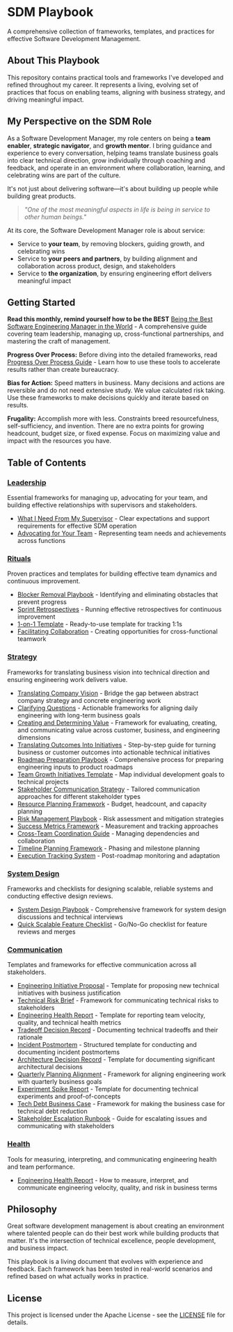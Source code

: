 # SDM Playbook

A comprehensive collection of frameworks, templates, and practices for effective Software Development Management.

## About This Playbook

This repository contains practical tools and frameworks I've developed and refined throughout my career. It represents a living, evolving set of practices that focus on enabling teams, aligning with business strategy, and driving meaningful impact.

## My Perspective on the SDM Role

As a Software Development Manager, my role centers on being a **team enabler**, **strategic navigator**, and **growth mentor**. I bring guidance and experience to every conversation, helping teams translate business goals into clear technical direction, grow individually through coaching and feedback, and operate in an environment where collaboration, learning, and celebrating wins are part of the culture.

It's not just about delivering software—it's about building up people while building great products.

> *"One of the most meaningful aspects in life is being in service to other human beings."*

At its core, the Software Development Manager role is about service:
- Service to **your team**, by removing blockers, guiding growth, and celebrating wins
- Service to **your peers and partners**, by building alignment and collaboration across product, design, and stakeholders  
- Service to **the organization**, by ensuring engineering effort delivers meaningful impact

## Getting Started

**Read this monthly, remind yourself how to be the BEST** [Being the Best Software Engineering Manager in the World](./being-the-best.md) - A comprehensive guide covering team leadership, managing up, cross-functional partnerships, and mastering the craft of management.

**Progress Over Process:** Before diving into the detailed frameworks, read [Progress Over Process Guide](./progress-over-process-guide.md) - Learn how to use these tools to accelerate results rather than create bureaucracy.

**Bias for Action:** Speed matters in business. Many decisions and actions are reversible and do not need extensive study. We value calculated risk taking. Use these frameworks to make decisions quickly and iterate based on results.

**Frugality:** Accomplish more with less. Constraints breed resourcefulness, self-sufficiency, and invention. There are no extra points for growing headcount, budget size, or fixed expense. Focus on maximizing value and impact with the resources you have.

## Table of Contents

### [Leadership](./leadership/)
Essential frameworks for managing up, advocating for your team, and building effective relationships with supervisors and stakeholders.

- [What I Need From My Supervisor](./leadership/what-i-need-from-my-supervisor.md) - Clear expectations and support requirements for effective SDM operation
- [Advocating for Your Team](./leadership/advocating-for-your-team.md) - Representing team needs and achievements across functions

### [Rituals](./rituals/)
Proven practices and templates for building effective team dynamics and continuous improvement.

- [Blocker Removal Playbook](./rituals/blocker-removal-playbook.md) - Identifying and eliminating obstacles that prevent progress
- [Sprint Retrospectives](./rituals/sprint-retrospectives.md) - Running effective retrospectives for continuous improvement
- [1-on-1 Template](./rituals/1-on-1-template.md) - Ready-to-use template for tracking 1:1s
- [Facilitating Collaboration](./rituals/facilitating-collaboration.md) - Creating opportunities for cross-functional teamwork

### [Strategy](./strategy/)
Frameworks for translating business vision into technical direction and ensuring engineering work delivers value.

- [Translating Company Vision](./strategy/translating-company-vision.md) - Bridge the gap between abstract company strategy and concrete engineering work
- [Clarifying Questions](./strategy/clarifying-questions.md) - Actionable frameworks for aligning daily engineering with long-term business goals
- [Creating and Determining Value](./strategy/creating-and-determining-value.md) - Framework for evaluating, creating, and communicating value across customer, business, and engineering dimensions
- [Translating Outcomes Into Initiatives](./strategy/translating-outcomes-into-initiatives.md) - Step-by-step guide for turning business or customer outcomes into actionable technical initiatives
- [Roadmap Preparation Playbook](./strategy/roadmap-preparation-playbook.md) - Comprehensive process for preparing engineering inputs to product roadmaps
- [Team Growth Initiatives Template](./strategy/team-growth-initiatives-template.md) - Map individual development goals to technical projects
- [Stakeholder Communication Strategy](./strategy/stakeholder-communication-strategy.md) - Tailored communication approaches for different stakeholder types
- [Resource Planning Framework](./strategy/resource-planning-framework.md) - Budget, headcount, and capacity planning
- [Risk Management Playbook](./strategy/risk-management-playbook.md) - Risk assessment and mitigation strategies
- [Success Metrics Framework](./strategy/success-metrics-framework.md) - Measurement and tracking approaches
- [Cross-Team Coordination Guide](./strategy/cross-team-coordination-guide.md) - Managing dependencies and collaboration
- [Timeline Planning Framework](./strategy/timeline-planning-framework.md) - Phasing and milestone planning
- [Execution Tracking System](./strategy/execution-tracking-system.md) - Post-roadmap monitoring and adaptation

### [System Design](./systemdesign/)
Frameworks and checklists for designing scalable, reliable systems and conducting effective design reviews.

- [System Design Playbook](./systemdesign/system-design.md) - Comprehensive framework for system design discussions and technical interviews
- [Quick Scalable Feature Checklist](./systemdesign/quick-sd-checklist.md) - Go/No-Go checklist for feature reviews and merges

### [Communication](./communication/)
Templates and frameworks for effective communication across all stakeholders.

- [Engineering Initiative Proposal](./communication/01-engineering-initiative-proposal.md) - Template for proposing new technical initiatives with business justification
- [Technical Risk Brief](./communication/02-technical-risk-brief.md) - Framework for communicating technical risks to stakeholders
- [Engineering Health Report](./communication/03-engineering-health-report.md) - Template for reporting team velocity, quality, and technical health metrics
- [Tradeoff Decision Record](./communication/04-tradeoff-decision-record.md) - Documenting technical tradeoffs and their rationale
- [Incident Postmortem](./communication/05-incident-postmortem.md) - Structured template for conducting and documenting incident postmortems
- [Architecture Decision Record](./communication/06-architecture-decision-record.md) - Template for documenting significant architectural decisions
- [Quarterly Planning Alignment](./communication/07-quarterly-planning-alignment.md) - Framework for aligning engineering work with quarterly business goals
- [Experiment Spike Report](./communication/08-experiment-spike-report.md) - Template for documenting technical experiments and proof-of-concepts
- [Tech Debt Business Case](./communication/09-tech-debt-business-case.md) - Framework for making the business case for technical debt reduction
- [Stakeholder Escalation Runbook](./communication/10-stakeholder-escalation-runbook.md) - Guide for escalating issues and communicating with stakeholders

### [Health](./health/)
Tools for measuring, interpreting, and communicating engineering health and team performance.

- [Engineering Health Report](./health/engineering-health-report.md) - How to measure, interpret, and communicate engineering velocity, quality, and risk in business terms

## Philosophy

Great software development management is about creating an environment where talented people can do their best work while building products that matter. It's the intersection of technical excellence, people development, and business impact.

This playbook is a living document that evolves with experience and feedback. Each framework has been tested in real-world scenarios and refined based on what actually works in practice.

## License

This project is licensed under the Apache License - see the [LICENSE](LICENSE) file for details.